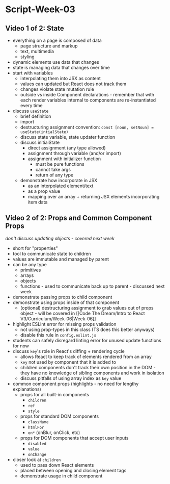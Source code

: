 # Script-Week-03

## Video 1 of 2: State

- everything on a page is composed of data
  - page structure and markup
  - text, multimedia
  - styling
- dynamic elements use data that changes
- state is managing data that changes over time
- start with variables
  - interpolating them into JSX as content
  - values can updated but React does not track them
  - changes violate state mutation rule
  - outside vs inside Component declarations - remember that with each render variables internal to components are re-instantiated every time
- discuss `useState`
  - brief definition
  - import
  - destructuring assignment convention: `const [noun, setNoun] = useState(intialState)`
  - discuss state variable, state updater function
  - discuss initialState
    - direct assignment (any type allowed)
    - assignment through variable (and/or import)
    - assignment with initializer function
      - must be pure functions
      - cannot take args
      - return of any type
  - demonstrate how incorporate in JSX
    - as an interpolated element/text
    - as a prop value
    - mapping over an array + returning JSX elements incorporating item data

## Video 2 of 2: Props and Common Component Props

_don't discuss updating objects - covered next week_

- short for "properties"
- tool to communicate state to children
- values are immutable and managed by parent
- can be any type
  - primitives
  - arrays
  - objects
  - functions - used to communicate back up to parent - discussed next week
- demonstrate passing props to child component
- demonstrate using props inside of that component
  - (optional) destructuring assignment to grab values out of props object - will be covered in [[Code The Dream/Intro to React V3/Curriculum/Week-06|Week-06]]
- highlight ESLint error for missing props validation
  - not using prop-types in this class (TS does this better anyways)
  - disable this rule in `config.eslint.js`
- students can safely disregard linting error for unused update functions for now
- discuss `key`'s role in React's diffing + rendering cycle
  - allows React to keep track of elements rendered from an array
  - `key` not used by component that it is added to
  - children components don't track their own position in the DOM - they have no knowledge of sibling components and work in isolation
  - discuss pitfalls of using array index as `key` value
- common component props (highlights - no need for lengthy explanations)
  - props for all built-in components
    - `children`
    - `ref`
    - `style`
  - props for standard DOM components
    - `className`
    - `htmlFor`
    - `on*` (onBlur, onClick, etc)
  - props for DOM components that accept user inputs
    - `disabled`
    - `value`
    - `onChange`
- closer look at `children`
  - used to pass down React elements
  - placed between opening and closing element tags
  - demonstrate usage in child component
